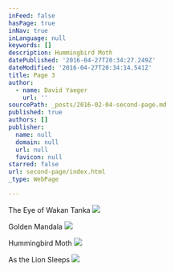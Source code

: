 ```yaml
---
inFeed: false
hasPage: true
inNav: true
inLanguage: null
keywords: []
description: Hummingbird Moth
datePublished: '2016-04-27T20:34:27.249Z'
dateModified: '2016-04-27T20:34:14.541Z'
title: Page 3
author:
  - name: David Yaeger
    url: ''
sourcePath: _posts/2016-02-04-second-page.md
published: true
authors: []
publisher:
  name: null
  domain: null
  url: null
  favicon: null
starred: false
url: second-page/index.html
_type: WebPage

---
```

The Eye of Wakan Tanka
![](https://s3-us-west-2.amazonaws.com/the-grid-img/p/1a0233e5b577bd993ef289dc3f6e0e192aa59d6e.jpg)

Golden Mandala
![](https://the-grid-user-content.s3-us-west-2.amazonaws.com/f4ba11fe-5950-40f3-b817-4ad0856ee070.jpg)

Hummingbird Moth
![](https://the-grid-user-content.s3-us-west-2.amazonaws.com/68ba7039-4a63-4cdb-89bd-58d50b66802b.jpg)

As the Lion Sleeps
![](https://the-grid-user-content.s3-us-west-2.amazonaws.com/a7939ae3-7e88-401e-ae78-d1f68104cc0a.png)